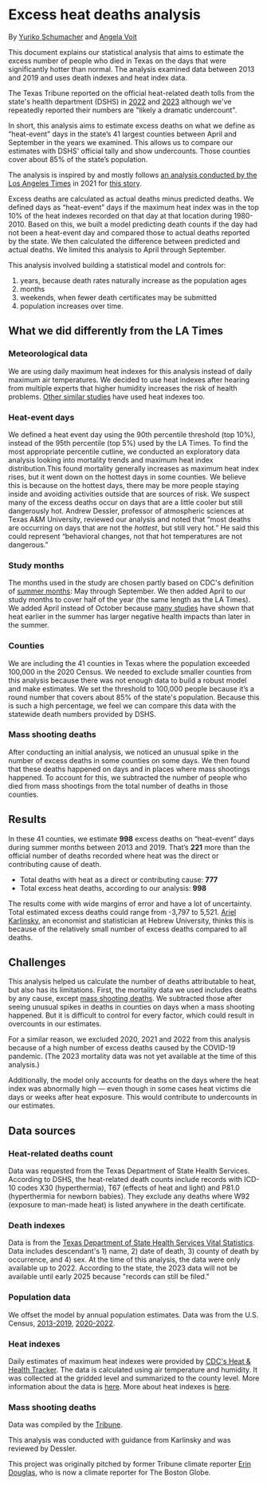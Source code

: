 # Excess heat deaths analysis

By [Yuriko Schumacher](https://www.texastribune.org/about/staff/yuriko-schumacher/) and [Angela Voit](https://www.texastribune.org/about/staff/angela-voit/)

This document explains our statistical analysis that aims to estimate the excess number of people who died in Texas on the days that were significantly hotter than normal. The analysis examined data between 2013 and 2019 and uses death indexes and heat index data.

The Texas Tribune reported on the official heat-related death tolls from the state's health department (DSHS) in [2022](https://www.texastribune.org/2023/01/26/texas-heat-deaths-migrants-climate-change/) and [2023](https://www.texastribune.org/2024/01/12/texas-heat-deaths-2023-record-climate-change/) although we've repeatedly reported their numbers are "likely a dramatic undercount".

In short, this analysis aims to estimate excess deaths on what we define as “heat-event” days in the state’s 41 largest counties between April and September in the years we examined. This allows us to compare our estimates with DSHS' official tally and show undercounts. Those counties cover about 85% of the state’s population.

The analysis is inspired by and mostly follows [an analysis conducted by the Los Angeles Times](https://github.com/datadesk/extreme-heat-excess-deaths-analysis) in 2021 for [this story](https://www.latimes.com/projects/california-extreme-heat-deaths-show-climate-change-risks/). 

Excess deaths are calculated as actual deaths minus predicted deaths. We defined days as “heat-event” days if the maximum heat index was in the top 10% of the heat indexes recorded on that day at that location during 1980-2010. Based on this, we built a model predicting death counts if the day had not been a heat-event day and compared those to actual deaths reported by the state. We then calculated the difference between predicted and actual deaths. We limited this analysis to April through September.

This analysis involved building a statistical model and controls for:
1. years, because death rates naturally increase as the population ages
2. months
3. weekends, when fewer death certificates may be submitted
4. population increases over time.

## What we did differently from the LA Times
### Meteorological data
We are using daily maximum heat indexes for this analysis instead of daily maximum air temperatures. We decided to use heat indexes after hearing from multiple experts that higher humidity increases the risk of health problems. [Other similar studies](https://jamanetwork.com/journals/jamanetworkopen/fullarticle/2792389) have used heat indexes too.
### Heat-event days
We defined a heat event day using the 90th percentile threshold (top 10%), instead of the 95th percentile (top 5%) used by the LA Times. To find the most appropriate percentile cutline, we conducted an exploratory data analysis looking into mortality trends and maximum heat index distribution.This found mortality generally increases as maximum heat index rises, but it went down on the hottest days in some counties. We believe this is because on the hottest days, there may be more people staying inside and avoiding activities outside that are sources of risk. We suspect many of the excess deaths occur on days that are a little cooler but still dangerously hot. Andrew Dessler, professor of atmospheric sciences at Texas A&M University, reviewed our analysis and noted that “most deaths are occurring on days that are not the *hottest*, but still very hot.” He said this could represent “behavioral changes, not that hot temperatures are not dangerous.”
### Study months
The months used in the study are chosen partly based on CDC's  definition of [summer months](https://ephtracking.cdc.gov/Applications/heatTracker/): May through September. We then added April to our study months to cover half of the year (the same length as the LA Times). We added April instead of October because [many studies](https://journals.ametsoc.org/configurable/content/journals$002fwcas$002f13$002f1$002fwcas-d-20-0083.1.xml?t:ac=journals%24002fwcas%24002f13%24002f1%24002fwcas-d-20-0083.1.xml) have shown that heat earlier in the summer has larger negative health impacts than later in the summer.
### Counties
We are including the 41 counties in Texas where the population exceeded 100,000 in the 2020 Census. We needed to exclude smaller counties from this analysis because there was not enough data to build a robust model and make estimates. We set the threshold to 100,000 people because it’s a round number that covers about 85% of the state's population. Because this is such a high percentage, we feel we can compare this data with the  statewide death numbers provided by DSHS.
### Mass shooting deaths
After conducting an initial analysis, we noticed an unusual spike in the number of excess deaths in some counties on some days. We then found that these deaths happened on days and in places where mass shootings happened. To account for this, we subtracted the number of people who died from mass shootings from the total number of deaths in those counties.

## Results
In these 41 counties, we estimate **998** excess deaths on “heat-event” days during summer months between 2013 and 2019. That’s **221** more than the official number of deaths recorded where heat was the direct or contributing cause of death. 

- Total deaths with heat as a direct or contributing cause: **777**
- Total excess heat deaths, according to our analysis: **998**

The results come with wide margins of error and have a lot of uncertainty. Total estimated excess deaths could range from -3,797 to 5,521. [Ariel Karlinsky](https://akarlinsky.github.io/), an economist and statistician at Hebrew University, thinks this is because of the relatively small number of excess deaths compared to all deaths.

## Challenges
This analysis helped us calculate the number of deaths attributable to heat, but also has its limitations. First, the mortality data we used includes deaths by any cause, except [mass shooting deaths](https://apps.texastribune.org/features/2019/texas-10-years-of-mass-shootings-timeline/). We subtracted those after seeing unusual spikes in deaths in counties on days when a mass shooting happened. But it is difficult to control for every factor, which could result in overcounts in our estimates.

For a similar reason, we excluded 2020, 2021 and 2022 from this analysis because of a high number of excess deaths caused by the COVID-19 pandemic. (The 2023 mortality data was not yet available at the time of this analysis.)

Additionally, the model only accounts for deaths on the days where the heat index was abnormally high — even though in some cases heat victims die days or weeks after heat exposure. This would contribute to undercounts in our estimates. 

## Data sources
### Heat-related deaths count
Data was requested from the Texas Department of State Health Services. According to DSHS, the heat-related death counts include records with ICD-10 codes X30 (hyperthermia), T67 (effects of heat and light) and P81.0 (hyperthermia for newborn babies). They exclude any deaths where W92 (exposure to man-made heat) is listed anywhere in the death certificate.

### Death indexes
Data is from the [Texas Department of State Health Services Vital Statistics](https://www.dshs.texas.gov/vital-statistics/death-records/birth-death-indexes). Data includes descendant's 1) name, 2) date of death, 3) county of death by occurrence, and 4) sex. At the time of this analysis, the data were only available up to 2022. According to the state, the 2023 data will not be available until early 2025 because "records can still be filed."

### Population data
We offset the model by annual population estimates. Data was from the U.S. Census, [2013-2019](https://www.census.gov/data/datasets/time-series/demo/popest/2010s-counties-total.html), [2020-2022](https://www.census.gov/data/tables/time-series/demo/popest/2020s-counties-total.html).

### Heat indexes
Daily estimates of maximum heat indexes were provided by [CDC's Heat & Health Tracker](https://ephtracking.cdc.gov/Applications/heatTracker/). The data is calculated using air temperature and humidity. It was collected at the gridded level and summarized to the county level. More information about the data is [here](https://ephtracking.cdc.gov/indicatorPages?selectedContentAreaAbbreviation=35&selectedIndicatorId=97). More about heat indexes is [here](https://www.weather.gov/ama/heatindex).

### Mass shooting deaths
Data was compiled by the [Tribune](https://apps.texastribune.org/features/2019/texas-10-years-of-mass-shootings-timeline/).

This analysis was conducted with guidance from Karlinsky and was reviewed by Dessler.

This project was originally pitched by former Tribune climate reporter [Erin Douglas](https://www.bostonglobe.com/about/staff-list/staff/erin-douglas/), who is now a climate reporter for The Boston Globe.